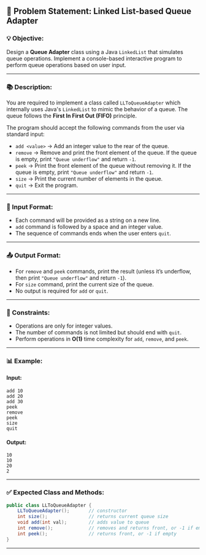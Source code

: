 ## 📖 Problem Statement: Linked List-based Queue Adapter

### 💡 Objective:
Design a **Queue Adapter** class using a Java `LinkedList` that simulates queue operations. Implement a console-based interactive program to perform queue operations based on user input.

---

### 📚 Description:
You are required to implement a class called `LLToQueueAdapter` which internally uses Java's `LinkedList` to mimic the behavior of a queue. The queue follows the **First In First Out (FIFO)** principle.

The program should accept the following commands from the user via standard input:

- `add <value>` → Add an integer value to the rear of the queue.
- `remove` → Remove and print the front element of the queue. If the queue is empty, print `"Queue underflow"` and return `-1`.
- `peek` → Print the front element of the queue without removing it. If the queue is empty, print `"Queue underflow"` and return `-1`.
- `size` → Print the current number of elements in the queue.
- `quit` → Exit the program.

---

### 📑 Input Format:
- Each command will be provided as a string on a new line.
- `add` command is followed by a space and an integer value.
- The sequence of commands ends when the user enters `quit`.

---

### 📤 Output Format:
- For `remove` and `peek` commands, print the result (unless it’s underflow, then print `"Queue underflow"` and return `-1`).
- For `size` command, print the current size of the queue.
- No output is required for `add` or `quit`.

---

### 📌 Constraints:
- Operations are only for integer values.
- The number of commands is not limited but should end with `quit`.
- Perform operations in **O(1)** time complexity for `add`, `remove`, and `peek`.

---

### 📊 Example:

#### Input:
```
add 10
add 20
add 30
peek
remove
peek
size
quit
```

#### Output:
```
10
10
20
2
```

---

### ✅ Expected Class and Methods:

```java
public class LLToQueueAdapter {
    LLToQueueAdapter();       // constructor
    int size();               // returns current queue size
    void add(int val);        // adds value to queue
    int remove();             // removes and returns front, or -1 if empty
    int peek();               // returns front, or -1 if empty
}
```

---